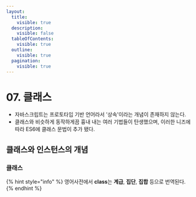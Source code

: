 ```yaml
---
layout:
  title:
    visible: true
  description:
    visible: false
  tableOfContents:
    visible: true
  outline:
    visible: true
  pagination:
    visible: true
---
```


# 07. 클래스

* 자바스크립트는 프로토타입 기반 언어라서 '상속'이라는 개념이 존재하지 않는다.
* 클래스와 비슷하게 동작하게끔 흉내 내는 여러 기법들이 탄생했으며, 이러한 니즈에 따라 ES6에 클래스 문법이 추가 됐다.

## 클래스와 인스턴스의 개념

### 클래스

{% hint style="info" %}
영어사전에서 **class**는 **계급**, **집단**, **집합** 등으로 번역된다.
{% endhint %}

